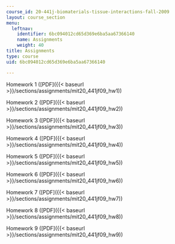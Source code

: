 ```yaml
---
course_id: 20-441j-biomaterials-tissue-interactions-fall-2009
layout: course_section
menu:
  leftnav:
    identifier: 6bc094012cd65d369e6ba5aa67366140
    name: Assignments
    weight: 40
title: Assignments
type: course
uid: 6bc094012cd65d369e6ba5aa67366140

---
```


Homework 1 ([PDF]({{< baseurl >}}/sections/assignments/mit20_441jf09_hw1))

Homework 2 ([PDF]({{< baseurl >}}/sections/assignments/mit20_441jf09_hw2))

Homework 3 ([PDF]({{< baseurl >}}/sections/assignments/mit20_441jf09_hw3))

Homework 4 ([PDF]({{< baseurl >}}/sections/assignments/mit20_441jf09_hw4))

Homework 5 ([PDF]({{< baseurl >}}/sections/assignments/mit20_441jf09_hw5))

Homework 6 ([PDF]({{< baseurl >}}/sections/assignments/mit20_441jf09_hw6))

Homework 7 ([PDF]({{< baseurl >}}/sections/assignments/mit20_441jf09_hw7))

Homework 8 ([PDF]({{< baseurl >}}/sections/assignments/mit20_441jf09_hw8))

Homework 9 ([PDF]({{< baseurl >}}/sections/assignments/mit20_441jf09_hw9))